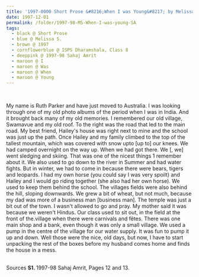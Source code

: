 ```yaml
---
title: '1997-0000 Short Prose &#8216;When I was Young&#8217; by Melissa S., ISPS Dharamshala, Class 8 from 1997-98 Sahaj Amrit, Pages 12 and 13'
date: 1997-12-01
permalink: /folder/1997-98-MS-When-I-was-young-SA
tags:
  - black @ Short Prose
  - blue @ Melissa S.
  - brown @ 1997
  - cornflowerblue @ ISPS Dharamshala, Class 8
  - deeppink @ 1997-98 Sahaj Amrit
  - maroon @ I
  - maroon @ Was
  - maroon @ When
  - maroon @ Young  
---
```


<br>

<p>
My name is Ruth Parker and have just moved to Australia. I was looking through one of my old photo albums of the period when I was in India. And it brought back many of my old memories. I remembered our old village, Swamavue and my old roof. To the right was the road that led to the main road. My best friend,  Hailey's house was right next to mine and the school was just up the path. Once Hailey and my family climbed to the top of the tallest mountain, which was covered with snow upto [up to] our knees. We had camped overnight on the way up. When we had got there. We [, we] went sledging and skiing. That was one of the nicest things 1 remember about it. We also used to go down to the river in Summer and had water fights. But in winter, we had to come in because there were bears, tigers and leopards. I had my own horse (you could say I was very spoilt) and Hailey and I would go riding together (she also had her own horse). We used to keep them behind the school. The villages fields were also behind the hill, sloping downwards. We grew a bit of wheat, but not much, because my dad was more of a business man [business man]. The temple was just a bit out of the town. I wasn't allowed to go and pray. My mother said it was because we weren't Hindus. Our class used to sit out, in the field at the front of the.village when there were carnivals and fêtes. There was one main shop and a bank, even though it was only a small village. We used a pump in the centre of the village for our water supply. It was fun to pump it up and down. Well those were the nice, old days, but now, I have to start unpacking the rest of the boxes before my husband comes home and finds the house in a mess. 
</p>

<br>

<wave-list>
<list-title color="DarkSeaGreen" width="40">Sources</list-title>
  <list-item color="BlanchedAlmond"  width="280"><b>S1. </b> 1997-98 Sahaj Amrit, Pages 12 and 13.</list-item>
</wave-list>